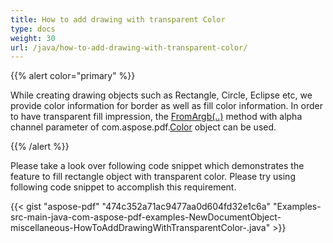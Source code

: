 ```yaml
---
title: How to add drawing with transparent Color
type: docs
weight: 30
url: /java/how-to-add-drawing-with-transparent-color/
---
```


{{% alert color="primary" %}} 

While creating drawing objects such as Rectangle, Circle, Eclipse etc, we provide color information for border as well as fill color information. In order to have transparent fill impression, the [FromArgb(..)](https://apireference.aspose.com/java/pdf/com.aspose.pdf/Color#fromArgb-int-int-int-) method with alpha channel parameter of com.aspose.pdf.[Color](https://apireference.aspose.com/java/pdf/com.aspose.pdf/Color) object can be used.

{{% /alert %}} 

Please take a look over following code snippet which demonstrates the feature to fill rectangle object with transparent color. Please try using following code snippet to accomplish this requirement.

{{< gist "aspose-pdf" "474c352a71ac9477aa0d604fd32e1c6a" "Examples-src-main-java-com-aspose-pdf-examples-NewDocumentObject-miscellaneous-HowToAddDrawingWithTransparentColor-.java" >}}
